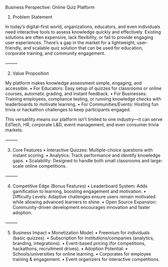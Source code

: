 Business Perspective: Online Quiz Platform

1. Problem Statement

In today’s digital-first world, organizations, educators, and even individuals need interactive tools to assess knowledge quickly and effectively. Existing solutions are often expensive, lack flexibility, or fail to provide engaging user experiences. There’s a gap in the market for a lightweight, user-friendly, and scalable quiz solution that can be used for education, corporate training, and community engagement.

⸻

2. Value Proposition

My platform makes knowledge assessment simple, engaging, and accessible.
	•	For Educators: Easy setup of quizzes for classrooms or online courses, automatic grading, and instant feedback.
	•	For Businesses: Training employees, compliance testing, or running knowledge checks with leaderboards to motivate learning.
	•	For Communities/Events: Hosting fun trivia or hackathon challenges to keep participants engaged.

This versatility means our platform isn’t limited to one industry—it can serve EdTech, HR, corporate L&D, event management, and even consumer trivia markets.

⸻

3. Core Features
	•	Interactive Quizzes: Multiple-choice questions with instant scoring.
	•	Analytics: Track performance and identify knowledge gaps.
	•	Scalability: Designed to handle both small classrooms and large-scale online competitions.

⸻

4. Competitive Edge (Bonus Features)
	•	Leaderboard System: Adds gamification to learning, boosting engagement and motivation.
	•	Difficulty Levels: Adaptive challenges ensure users remain motivated while allowing advanced learners to shine.
	•	Open Source Expansion: Community-driven development encourages innovation and faster adoption.

⸻

5. Business Impact
	•	Monetization Model:
	•	Freemium for individuals (basic quizzes).
	•	Subscription for institutions/companies (analytics, branding, integrations).
	•	Event-based pricing (for competitions, hackathons, recruitment drives).
	•	Adoption Potential:
	•	Schools/universities for online learning.
	•	Corporates for employee training & engagement.
	•	Event organizers for interactive competitions.
